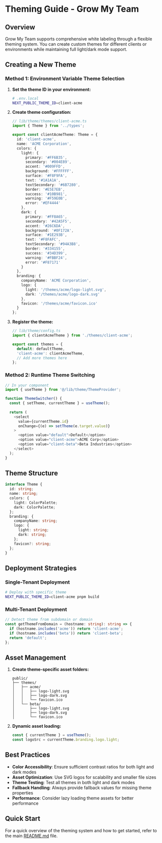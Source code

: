 # Theming Guide - Grow My Team

## Overview

Grow My Team supports comprehensive white labeling through a flexible theming system. You can create custom themes for different clients or environments while maintaining full light/dark mode support.

## Creating a New Theme

### Method 1: Environment Variable Theme Selection

1. **Set the theme ID in your environment:**
   ```bash
   # .env.local
   NEXT_PUBLIC_THEME_ID=client-acme
   ```

2. **Create theme configuration:**
   ```typescript
   // lib/theme/themes/client-acme.ts
   import { Theme } from '../types';
   
   export const clientAcmeTheme: Theme = {
     id: 'client-acme',
     name: 'ACME Corporation',
     colors: {
       light: {
         primary: '#FF6B35',
         secondary: '#004E89',
         accent: '#009FFD',
         background: '#FFFFFF',
         surface: '#F8F9FA',
         text: '#1A1A1A',
         textSecondary: '#6B7280',
         border: '#E5E7EB',
         success: '#10B981',
         warning: '#F59E0B',
         error: '#EF4444'
       },
       dark: {
         primary: '#FF8A65',
         secondary: '#42A5F5',
         accent: '#26C6DA',
         background: '#0F172A',
         surface: '#1E293B',
         text: '#F8FAFC',
         textSecondary: '#94A3B8',
         border: '#334155',
         success: '#34D399',
         warning: '#FBBF24',
         error: '#F87171'
       }
     },
     branding: {
       companyName: 'ACME Corporation',
       logo: {
         light: '/themes/acme/logo-light.svg',
         dark: '/themes/acme/logo-dark.svg'
       },
       favicon: '/themes/acme/favicon.ico'
     }
   };
   ```

3. **Register the theme:**
   ```typescript
   // lib/theme/config.ts
   import { clientAcmeTheme } from './themes/client-acme';
   
   export const themes = {
     default: defaultTheme,
     'client-acme': clientAcmeTheme,
     // Add more themes here
   };
   ```

### Method 2: Runtime Theme Switching

```typescript
// In your component
import { useTheme } from '@/lib/theme/ThemeProvider';

function ThemeSwitcher() {
  const { setTheme, currentTheme } = useTheme();
  
  return (
    <select 
      value={currentTheme.id} 
      onChange={(e) => setTheme(e.target.value)}
    >
      <option value="default">Default</option>
      <option value="client-acme">ACME Corp</option>
      <option value="client-beta">Beta Industries</option>
    </select>
  );
}
```

## Theme Structure

```typescript
interface Theme {
  id: string;
  name: string;
  colors: {
    light: ColorPalette;
    dark: ColorPalette;
  };
  branding: {
    companyName: string;
    logo: {
      light: string;
      dark: string;
    };
    favicon?: string;
  };
}
```

## Deployment Strategies

### Single-Tenant Deployment
```bash
# Deploy with specific theme
NEXT_PUBLIC_THEME_ID=client-acme pnpm build
```

### Multi-Tenant Deployment
```typescript
// Detect theme from subdomain or domain
const getThemeFromDomain = (hostname: string): string => {
  if (hostname.includes('acme')) return 'client-acme';
  if (hostname.includes('beta')) return 'client-beta';
  return 'default';
};
```

## Asset Management

1. **Create theme-specific asset folders:**
   ```
   public/
   ├── themes/
   │   ├── acme/
   │   │   ├── logo-light.svg
   │   │   ├── logo-dark.svg
   │   │   └── favicon.ico
   │   └── beta/
   │       ├── logo-light.svg
   │       ├── logo-dark.svg
   │       └── favicon.ico
   ```

2. **Dynamic asset loading:**
   ```typescript
   const { currentTheme } = useTheme();
   const logoSrc = currentTheme.branding.logo.light;
   ```

## Best Practices

- **Color Accessibility**: Ensure sufficient contrast ratios for both light and dark modes
- **Asset Optimization**: Use SVG logos for scalability and smaller file sizes
- **Theme Testing**: Test all themes in both light and dark modes
- **Fallback Handling**: Always provide fallback values for missing theme properties
- **Performance**: Consider lazy loading theme assets for better performance

## Quick Start

For a quick overview of the theming system and how to get started, refer to the main [README.md](../README.md) file.
